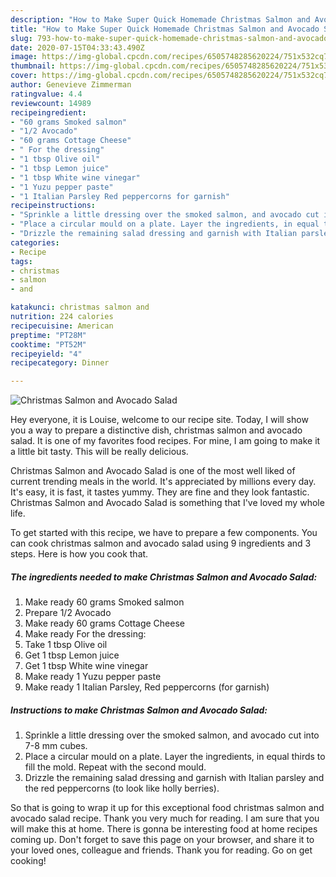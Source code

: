 ```yaml
---
description: "How to Make Super Quick Homemade Christmas Salmon and Avocado Salad"
title: "How to Make Super Quick Homemade Christmas Salmon and Avocado Salad"
slug: 793-how-to-make-super-quick-homemade-christmas-salmon-and-avocado-salad
date: 2020-07-15T04:33:43.490Z
image: https://img-global.cpcdn.com/recipes/6505748285620224/751x532cq70/christmas-salmon-and-avocado-salad-recipe-main-photo.jpg
thumbnail: https://img-global.cpcdn.com/recipes/6505748285620224/751x532cq70/christmas-salmon-and-avocado-salad-recipe-main-photo.jpg
cover: https://img-global.cpcdn.com/recipes/6505748285620224/751x532cq70/christmas-salmon-and-avocado-salad-recipe-main-photo.jpg
author: Genevieve Zimmerman
ratingvalue: 4.4
reviewcount: 14989
recipeingredient:
- "60 grams Smoked salmon"
- "1/2 Avocado"
- "60 grams Cottage Cheese"
- " For the dressing"
- "1 tbsp Olive oil"
- "1 tbsp Lemon juice"
- "1 tbsp White wine vinegar"
- "1 Yuzu pepper paste"
- "1 Italian Parsley Red peppercorns for garnish"
recipeinstructions:
- "Sprinkle a little dressing over the smoked salmon, and avocado cut into 7-8 mm cubes."
- "Place a circular mould on a plate. Layer the ingredients, in equal thirds to fill the mold. Repeat with the second mould."
- "Drizzle the remaining salad dressing and garnish with Italian parsley and the red peppercorns (to look like holly berries)."
categories:
- Recipe
tags:
- christmas
- salmon
- and

katakunci: christmas salmon and 
nutrition: 224 calories
recipecuisine: American
preptime: "PT28M"
cooktime: "PT52M"
recipeyield: "4"
recipecategory: Dinner

---
```



![Christmas Salmon and Avocado Salad](https://img-global.cpcdn.com/recipes/6505748285620224/751x532cq70/christmas-salmon-and-avocado-salad-recipe-main-photo.jpg)

Hey everyone, it is Louise, welcome to our recipe site. Today, I will show you a way to prepare a distinctive dish, christmas salmon and avocado salad. It is one of my favorites food recipes. For mine, I am going to make it a little bit tasty. This will be really delicious.



Christmas Salmon and Avocado Salad is one of the most well liked of current trending meals in the world. It's appreciated by millions every day. It's easy, it is fast, it tastes yummy. They are fine and they look fantastic. Christmas Salmon and Avocado Salad is something that I've loved my whole life.


To get started with this recipe, we have to prepare a few components. You can cook christmas salmon and avocado salad using 9 ingredients and 3 steps. Here is how you cook that.

<!--inarticleads1-->

##### The ingredients needed to make Christmas Salmon and Avocado Salad:

1. Make ready 60 grams Smoked salmon
1. Prepare 1/2 Avocado
1. Make ready 60 grams Cottage Cheese
1. Make ready  For the dressing:
1. Take 1 tbsp Olive oil
1. Get 1 tbsp Lemon juice
1. Get 1 tbsp White wine vinegar
1. Make ready 1 Yuzu pepper paste
1. Make ready 1 Italian Parsley, Red peppercorns (for garnish)




<!--inarticleads2-->

##### Instructions to make Christmas Salmon and Avocado Salad:

1. Sprinkle a little dressing over the smoked salmon, and avocado cut into 7-8 mm cubes.
1. Place a circular mould on a plate. Layer the ingredients, in equal thirds to fill the mold. Repeat with the second mould.
1. Drizzle the remaining salad dressing and garnish with Italian parsley and the red peppercorns (to look like holly berries).




So that is going to wrap it up for this exceptional food christmas salmon and avocado salad recipe. Thank you very much for reading. I am sure that you will make this at home. There is gonna be interesting food at home recipes coming up. Don't forget to save this page on your browser, and share it to your loved ones, colleague and friends. Thank you for reading. Go on get cooking!
